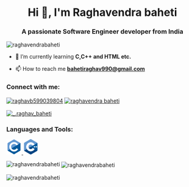 <h1 align="center">Hi 👋, I'm Raghavendra baheti</h1>
<h3 align="center">A passionate Software Engineer developer from India</h3>

<p align="left"> <img src="https://komarev.com/ghpvc/?username=raghavendrabaheti&label=Profile%20views&color=0e75b6&style=flat" alt="raghavendrabaheti" /> </p>

- 🌱 I’m currently learning **C,C++ and HTML etc.**

- 📫 How to reach me **bahetiraghav990@gmail.com**


<h3 align="left">Connect with me:</h3>
<p align="left">
<a href="https://twitter.com/raghavb599039804" target="blank"><img align="center" src="https://raw.githubusercontent.com/raghavrndrabaheti/github-profile-readme-generator/master/src/images/icons/Social/twitter.svg" alt="raghavb599039804" height="30" width="40" /></a>
<a href="https://fb.com/raghavendra baheti" target="blank"><img align="center" src="https://raw.githubusercontent.com/raghavendra baheti/github-profile-readme-generator/master/src/images/icons/Social/facebook.svg" alt="raghavendra baheti" height="30" width="40" /></a>

<a href="https://instagram.com/_.raghav_baheti" target="blank"><img align="center" src="https://raw.githubusercontent.com/raghavendrabaheti/github-profile-readme-generator/master/src/images/icons/Social/instagram.svg" alt="_.raghav_baheti" height="30" width="40" /></a>
</p>

<h3 align="left">Languages and Tools:</h3>
<p align="left"> <a href="https://www.cprogramming.com/" target="_blank" rel="noreferrer"> <img src="https://raw.githubusercontent.com/devicons/devicon/master/icons/c/c-original.svg" alt="c" width="40" height="40"/> </a> <a href="https://www.w3schools.com/cpp/" target="_blank" rel="noreferrer"> <img src="https://raw.githubusercontent.com/devicons/devicon/master/icons/cplusplus/cplusplus-original.svg" alt="cplusplus" width="40" height="40"/> </a> </p>

<p><img align="left" src="https://github-readme-stats.vercel.app/api/top-langs?username=raghavendrabaheti&show_icons=true&locale=en&layout=compact" alt="raghavendrabaheti" /></p>

<p>&nbsp;<img align="center" src="https://github-readme-stats.vercel.app/api?username=raghavendrabaheti&show_icons=true&locale=en" alt="raghavendrabaheti" /></p>

<p><img align="center" src="https://github-readme-streak-stats.herokuapp.com/?user=raghavendrabaheti&" alt="raghavendrabaheti" /></p>

